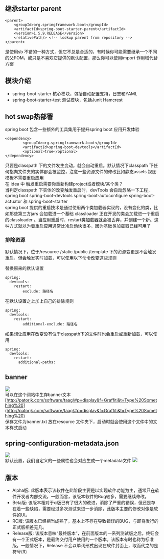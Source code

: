 ## 继承starter parent ##
	
	<parent>
		<groupId>org.springframework.boot</groupId>
		<artifactId>spring-boot-starter-parent</artifactId>
		<version>1.5.9.RELEASE</version>
		<relativePath/> <!-- lookup parent from repository -->
	</parent>
是使用sb 不错的一种方式，但它不总是合适的，有时候你可能需要继承一个不同的父POM，或只是不喜欢它提供的默认配置，那么你可以使用import 作用域代替方案     

## 模块介绍 ##

- spring-boot-starter 核心模块，包括自动配置支持，日志和YAML   
- spring-boot-starter-test 测试模块，包括Junit Hamcrest   

## hot swap热部署 ##
spring boot 包含一些额外的工具集用于提升spring boot 应用开发体验      
		
	<dependency>
			<groupId>org.springframework.boot</groupId>
			<artifactId>spring-boot-devtools</artifactId>
			<optional>true</optional>
	</dependency>
只要是classpath 下的文件发生变动，就会自动重启。默认情况下classpath 下任何指向文件夹的实体都会被监控，注意一些资源文件的修改比如静态assets 视图模板不需要重启应用     
在 idea 中 触发重启需要你重新构建project或者模块/某个类？    
当判定classpath 下实体的改变触发重启时，devTools 会自动忽略一下工程，spring boot spring-boot-devtools spring-boot-autoconfigure spring-boot-actuator 和 spring-boot-starter    
spring boot 提供的重启技术是通过使用两个类加载器实现的，没有变化的类，比如那些第三方jars 会加载进一个基础 classloader 正在开发的类会加载进一个重启的classloader 。当应用重启时，restart类加载器就会被丢弃，并创建一个新。这种方式就以为着重启应用通常比冷启动快很多，因为基础类加载器已经可用了    

### 排除资源 ###
默认情况下，位于/resource /static /public /template 下的资源变更是不会触发重启，但会触发实时加载，可以使用以下命令改变这些规则    

替换原来的默认设置

	spring:
	  devtools:
	    restart:
		    exclude: 路径名

在默认设置之上加上自己的排除规则   
		
	spring:
	  devtools:
	    restart:
		    additional-exclude: 路径名
如果想让应用在改变没有位于classpath下的文件时也会重启或重新加载，可以使用    
	
	spring:
	  devtools:
	    restart:
	      additional-paths: 
## banner ##
![](https://i.imgur.com/oV9Tcoe.png)    
可以在这个网站中生存banner文本   
[http://patorjk.com/software/taag/#p=display&f=Graffiti&t=Type%20Something%20](http://patorjk.com/software/taag/#p=display&f=Graffiti&t=Type%20Something%20)    
保存文件为banner.txt 放在resource 文件夹下，启动时就会使用这个文件中的文本样式启动    
## spring-configuration-metadata.json ##
![](https://i.imgur.com/OGNVWbX.png)      
默认设置，我们自定义的一些属性也会对应生成一个metadata文件
![](https://i.imgur.com/95JKHMp.png)      
## 版本 ##

- Alpha版: 此版本表示该软件在此阶段主要是以实现软件功能为主，通常只在软件开发者内部交流，一般而言，该版本软件的Bug较多，需要继续修改。  
- Beta版: 该版本相对于α版已有了很大的改进，消除了严重的错误，但还是存在着一些缺陷，需要经过多次测试来进一步消除，此版本主要的修改对像是软件的UI。  
-  RC版: 该版本已经相当成熟了，基本上不存在导致错误的BUG，与即将发行的正式版相差无几。 
-  Release版: 该版本意味“最终版本”，在前面版本的一系列测试版之后，终归会有一个正式版本，是最终交付用户使用的一个版本。该版本有时也称为标准版。一般情况下，Release
不会以单词形式出现在软件封面上，取而代之的是符号(R)